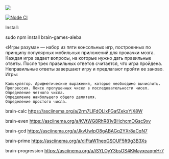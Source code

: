 <a href="https://codeclimate.com/github/AlexBalykin/frontend-project-lvl1/maintainability"><img src="https://api.codeclimate.com/v1/badges/8a988608feb6e8f7488d/maintainability" /></a>


[![Node CI](https://github.com/AlexBalykin/frontend-project-lvl1/workflows/Node%20CI/badge.svg)](https://github.com/AlexBalykin/frontend-project-lvl1/actions)

Install: 

sudo npm install brain-games-aleba

«Игры разума» — набор из пяти консольных игр, построенных по принципу популярных мобильных приложений для прокачки мозга. Каждая игра задает вопросы, на которые нужно дать правильные ответы. После трех правильных ответов считается, что игра пройдена. Неправильные ответы завершают игру и предлагают пройти ее заново. Игры:

    Калькулятор. Арифметические выражения, которые необходимо вычислить.
    Прогрессия. Поиск пропущенных чисел в последовательности чисел.
    Определение четного числа.
    Определение наибольшего общего делителя.
    Определение простого числа.

brain-calc
https://asciinema.org/a/2rm7LIFdOLlxFGafZekxYjX8W

brain-even
https://asciinema.org/a/KVtWG8RhR81vBHchcmOGsc9xv

brain-gcd
https://asciinema.org/a/JkvUwlpO8gABAGq2YXr8aCqN7

brain-prime
https://asciinema.org/a/diFtaW1hepGSOUF5ft9g3B3Xs

brain-progression
https://asciinema.org/a/iSYLOyY3bsOS4KMayxeaqmHr7
